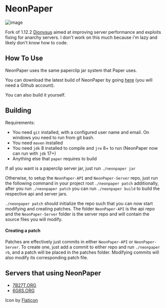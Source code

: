 # NeonPaper
![image](https://user-images.githubusercontent.com/101444336/177084504-83f74460-52c3-46f1-8feb-7fc3cfa93a42.png)

Fork of 1.12.2 [Dionysus](https://github.com/nopjmp/Dionysus) aimed at improving server performance and exploits fixing for anarchy servers. I don't work on this much because i'm lazy and likely don't know how to code.

## How To Use

NeonPaper uses the same paperclip jar system that Paper uses.

You can download the latest build of NeonPaper by going [here](https://github.com/hungnguyennaz/NeonPaper/actions) (you will need a Github account).

You can also build it yourself.

## Building

Requirements:

- You need `git` installed, with a configured user name and email.
  On windows you need to run from git bash.
- You need `maven` installed
- You need `jdk` 8 installed to compile and `jre` 8+ to run (NeonPaper now can run with `jdk` 17+) 
- Anything else that `paper` requires to build

If all you want is a paperclip server jar, just run `./neonpaper jar`

Otherwise, to setup the `NeonPaper-API` and `NeonPaper-Server` repo, just run the following command
in your project root `./neonpaper patch` additionally, after you run `./neonpaper patch` you can run `./neonpaper build` to build the
respective api and server jars.

`./neonpaper patch` should initialize the repo such that you can now start modifying and creating
patches. The folder `NeonPaper-API` is the api repo and the `NeonPaper-Server` folder
is the server repo and will contain the source files you will modify.

#### Creating a patch

Patches are effectively just commits in either `NeonPaper-API` or `NeonPaper-Server`.
To create one, just add a commit to either repo and run `./neonpaper rb`, and a
patch will be placed in the patches folder. Modifying commits will also modify its
corresponding patch file.

## Servers that using NeonPaper
- [7B27T.ORG](https://7b27t.org)
- [6G6S.ORG](https://ds.6g6s.org)

Icon by [Flaticon](https://www.flaticon.com)
